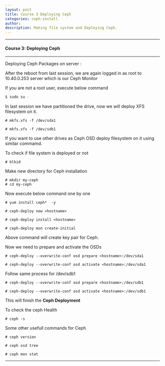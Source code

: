 ```yaml
---
layout: post
title: Course 3 Deploying Ceph 
categories: ceph-install
author: 
description: Making file system and Deploying Ceph.
---
```



* * *

#### Course 3: Deploying Ceph #

* * *

Deploying Ceph Packages on server :

After the reboot from last session, we are again logged in as root to 10.40.0.253 server which is our Ceph Monitor  

If you are not a root user, execute below command 

```sh
$ sudo su -
```
In last session we have partitioned the drive, now we will deploy XFS filesystem on it.    

```sh$
# mkfs.xfs -f /dev/sda1
```  
```sh$
# mkfs.xfs -f /dev/sdb1
```  
If you want to use other drives as Ceph OSD deploy filesystem on it using similar commamd.

To check if file system is deployed or not 
```sh$
# blkid
```
Make new directory for Ceph installation 
```sh$
# mkdir my-ceph
# cd my-ceph
```
Now execute below command one by one
```sh$
# yum install ceph*  -y
```
```sh$
# ceph-deploy new <hostname> 
```
```sh$
# ceph-deploy install <hostname> 
```
```sh$
# ceph-deploy mon create-initial 
```
Above command will create key pair for Ceph.

Now we need to prepare and activate the OSDs
```sh$
# ceph-deploy --overwrite-conf osd prepare <hostname>:/dev/sda1
```
```sh$
# ceph-deploy --overwrite-conf osd activate <hostname>:/dev/sda1
```
Follow same process for /dev/sdb1
```sh$
# ceph-deploy --overwrite-conf osd prepare <hostname>:/dev/sdb1
```
```sh$
# ceph-deploy --overwrite-conf osd activate <hostname>:/dev/sdb1
```
This will finish the **Ceph Deployment**

To check the ceph Health
```sh$
# ceph -s
```
Some other usefull commands for Ceph
```sh$
# ceph version
```
```sh$
# ceph osd tree
```
```sh$
# ceph mon stat
```


* * *
